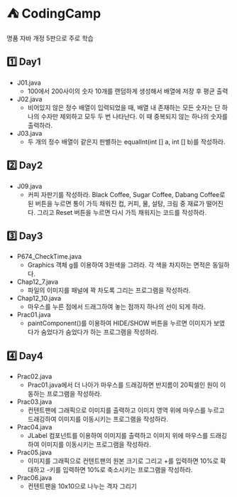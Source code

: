 # ⛺ CodingCamp
명품 자바 개정 5판으로 주로 학습

## 1️⃣ Day1
* J01.java
  - 100에서 200사이의 숫자 10개를 랜덤하게 생성해서 배열에 저장 후 평균 출력
* J02.java
  - 비어있지 않은 정수 배열이 입력되었을 때, 배열 내 존재하는 모든 숫자는 단 하나의 수자만 제외하고 모두 두 번 나타난다. 이 때 중복되지 않는 하나의 숫자를 출력하라.
* J03.java
  - 두 개의 정수 배열이 같은지 판별하는 equalInt(int [] a, int [] b)를 작성하라.
  
## 2️⃣ Day2
* J09.java
  - 커피 자판기를 작성하라. Black Coffee, Sugar Coffee, Dabang Coffee로 된 버튼을 누르면 통이 가득 채워진 컵, 커피, 물, 설탕, 크림 중 재료가 떨어진다. 그리고 Reset 버튼을 누르면 다시 가득 채워지는 코드를 작성하라.

## 3️⃣ Day3
* P674_CheckTime.java
  - Graphics 객체 g를 이용하여 3원색을 그려라. 각 색을 차지하는 면적은 동일하다.
* Chap12_7.java
  - 파일의 이미지를 패널에 꽉 차도록 그리는 프로그램을 작성하라.
* Chap12_10.java
  - 마우스를 누른 점에서 드래그하여 놓는 점까지 하나의 선이 되게 하라.
* Prac01.java
  - paintComponent()를 이용하여 HIDE/SHOW 버튼을 누르면 이미지가 보였다가 숨었다가 숨었다가 하는 프로그램을 작성하라.
  
## 4️⃣ Day4
* Prac02.java
  - Prac01.java에서 더 나아가 마우스를 드래깅하면 반지름이 20픽셀인 원이 이동하는 프로그램을 작성하라.
* Prac03.java
  - 컨텐트팬에 그래픽으로 이미지를 출력하고 이미지 영역 위에 마우스를 누르고 드래깅하여 이미지를 이동시키는 프로그램을 작성하라.
* Prac04.java
  - JLabel 컴포넌트를 이용하여 이미지를 출력하고 이미지 위에 마우스를 드래깅하여 이미지를 이동시키는 프로그램을 작성하라.
* Prac05.java
  - 이미지를 그래픽으로 컨텐트팬의 원본 크기로 그리고 +를 입력하면 10%로 확대하고 -키를 입력하면 10%로 축소시키는 프로그램을 작성하라.
* Prac06.java
  - 컨텐트팬을 10x10으로 나누는 격자 그리기
